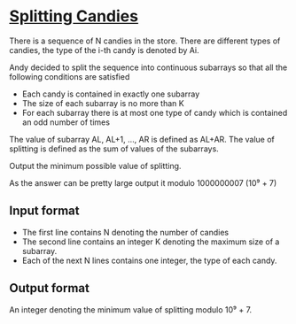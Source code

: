 # [Splitting Candies][link]

There is a sequence of N candies in the store. There are different types of candies, the type of the i-th candy is denoted by Ai.

Andy decided to split the sequence into continuous subarrays so that all the following conditions are satisfied

- Each candy is contained in exactly one subarray
- The size of each subarray is no more than K
- For each subarray there is at most one type of candy which is contained an odd number of times

The value of subarray AL, AL+1, ..., AR is defined as AL+AR. The value of splitting is defined as the sum of values of the subarrays.

Output the minimum possible value of splitting.

As the answer can be pretty large output it modulo 1000000007 (10⁹ + 7)

## Input format

- The first line contains N denoting the number of candies
- The second line contains an integer K denoting the maximum size of a subarray.
- Each of the next N lines contains one integer, the type of each candy.

## Output format

An integer denoting the minimum value of splitting modulo 10⁹ + 7.

[link]: https://www.hackerearth.com/practice/algorithms/dynamic-programming/bit-masking/practice-problems/algorithm/andy-and-string-operations-941f4415/
